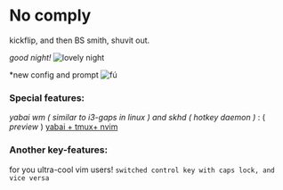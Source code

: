 # No comply

kickflip, and then BS smith, shuvit out.

*good night!*
![lovely night](https://i.imgur.com/3DL0DDB.png)

*new config and prompt
![fú](https://i.imgur.com/iysnDNb.png)


### Special features:
*yabai wm ( similar to i3-gaps in linux ) and skhd ( hotkey daemon )* :
( *preview* )
[yabai + tmux+ nvim](https://imgur.com/a/xbdRl5J)

### Another key-features:
for you ultra-cool vim users!
`switched control key with caps lock, and vice versa`
